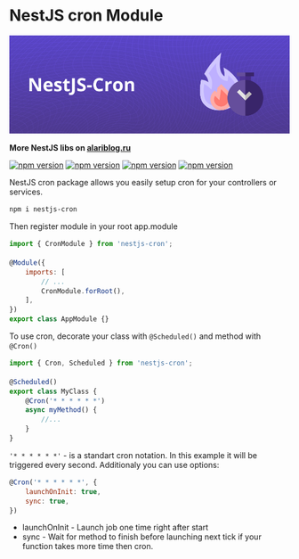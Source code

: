 # NestJS cron Module

![alt cover](https://github.com/AlariCode/nestjs-cron/raw/master/img/logo.jpg)

**More NestJS libs on [alariblog.ru](https://alariblog.ru)**

[![npm version](https://badgen.net/npm/v/nestjs-cron)](https://www.npmjs.com/package/nestjs-cron)
[![npm version](https://badgen.net/npm/license/nestjs-cron)](https://www.npmjs.com/package/nestjs-cron)
[![npm version](https://badgen.net/github/open-issues/AlariCode/nestjs-cron)](https://github.com/AlariCode/nestjs-cron/issues)
[![npm version](https://badgen.net/github/prs/AlariCode/nestjs-cron)](https://github.com/AlariCode/nestjs-cron/pulls)

NestJS cron package allows you easily setup cron for your controllers or services.

```bash
npm i nestjs-cron
```

Then register module in your root app.module

```javascript
import { CronModule } from 'nestjs-cron';

@Module({
	imports: [
		// ...
		CronModule.forRoot(),
	],
})
export class AppModule {}
```

To use cron, decorate your class with `@Scheduled()` and method with `@Cron()`

```javascript
import { Cron, Scheduled } from 'nestjs-cron';

@Scheduled()
export class MyClass {
	@Cron('* * * * * *')
	async myMethod() {
		//...
	}
}
```

`'* * * * * *'` - is a standart cron notation. In this example it will be triggered every second.
Additionaly you can use options:

```javascript
@Cron('* * * * * *', {
	launchOnInit: true,
	sync: true,
})
```

-   launchOnInit - Launch job one time right after start
-   sync - Wait for method to finish before launching next tick if your function takes more time then cron.
